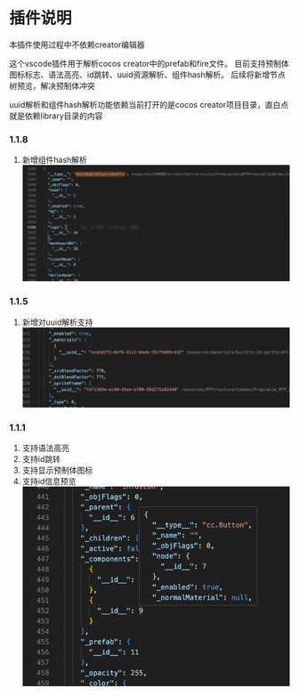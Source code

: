 # 插件说明

本插件使用过程中不依赖creator编辑器

这个vscode插件用于解析cocos creator中的prefab和fire文件。
目前支持预制体图标标志、语法高亮、id跳转、uuid资源解析、组件hash解析。
后续将新增节点树预览，解决预制体冲突

uuid解析和组件hash解析功能依赖当前打开的是cocos creator项目目录，直白点就是依赖library目录的内容

### 1.1.8

1. 新增组件hash解析
   ![Alt text](images/image1.1.8.png)

### 1.1.5

1. 新增对uuid解析支持
   ![Alt text](images/image1.1.5.png)

### 1.1.1

1. 支持语法高亮
2. 支持id跳转
3. 支持显示预制体图标
4. 支持id信息预览
   ![Alt text](images/image-1.png)
